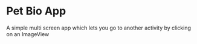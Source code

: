 # Pet Bio App
  

A simple multi screen app which lets you go to another activity by clicking on an ImageView
